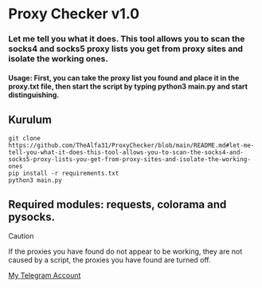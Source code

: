 # Proxy Checker v1.0
### Let me tell you what it does. This tool allows you to scan the socks4 and socks5 proxy lists you get from proxy sites and isolate the working ones. 


#### Usage: First, you can take the proxy list you found and place it in the proxy.txt file, then start the script by typing python3 main.py and start distinguishing.


## Kurulum
```
git clone https://github.com/TheAlfa31/ProxyChecker/blob/main/README.md#let-me-tell-you-what-it-does-this-tool-allows-you-to-scan-the-socks4-and-socks5-proxy-lists-you-get-from-proxy-sites-and-isolate-the-working-ones
pip install -r requirements.txt
python3 main.py
```

## Required modules: requests, colorama and pysocks.


> [!CAUTION]
> If the proxies you have found do not appear to be working, they are not caused by a script, the proxies you have found are turned off.

[My Telegram Account](https://t.me/officialalfa)
